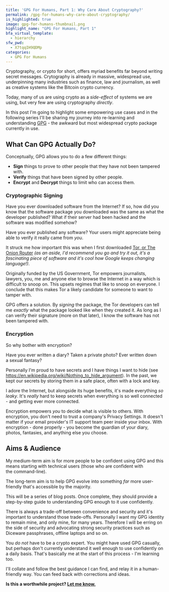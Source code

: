 ```yaml
---
title: 'GPG For Humans, Part 1: Why Care About Cryptography?'
permalink: /gpg-for-humans-why-care-about-cryptography/
is_highlighted: true
image: gpg-for-humans-thumbnail.png
highlight_name: "GPG For Humans, Part 1"
bfa_virtual_template:
  - hierarchy
sfw_pwd:
  - X7tqqIH9QDMp
categories:
  - GPG For Humans
---
```

Cryptography, or crypto for short, offers myriad benefits far beyond writing secret messages. Crytography is already in massive, widespread use, underpinning many industries such as finance, law and journalism, as well as creative systems like the Bitcoin crypto currency.

Today, many of us are using crypto as a *side-effect* of systems we are using, but very few are using cryptography *directly*.

In this post I'm going to highlight some empowering use cases and in the following series I'll be sharing my journey into re-learning and understanding <a href="https://www.gnupg.org/" target="_blank">GPG</a> - the awkward but most widespread crypto package currently in use.

## What Can GPG Actually Do?

Conceptually, GPG allows you to do a few different things:

  * **Sign** things to prove to other people that they have not been tampered with.
  * **Verify** things that have been signed by other people.
  * **Encrypt** and **Decrypt** things to limit who can access them.

### Cryptographic Signing

Have you ever downloaded software from the Internet? If so, how did you know that the software package you downloaded was the same as what the developer published? What if their server had been hacked and the software was modified somehow?

Have you ever published any software? Your users might appreciate being able to verify it really came from *you*.

It struck me how important this was when I first downloaded <a title="Tor Project" href="https://www.torproject.org/" target="_blank">Tor, or The Onion Router</a> *(as an aside, I'd recommend you go and try it out, it's a fascinating piece of software and it's cool how Google keeps changing language!)*.

Originally funded by the US Government, Tor empowers journalists, lawyers, you, me and anyone else to browse the Internet in a way which is difficult to snoop on. This upsets regimes that like to snoop on everyone. I conclude that this makes Tor a likely candidate for someone to want to tamper with.

GPG offers a solution. By *signing* the package, the Tor developers can tell me *exactly* what the package looked like when they created it. As long as I can verify their signature (more on that later), I know the software has not been tampered with.

### Encryption

So why bother with encryption?

Have you ever written a diary? Taken a private photo? Ever written down a sexual fantasy?

Personally I'm proud to have secrets and I have things I want to hide (see <a href="https://en.wikipedia.org/wiki/Nothing_to_hide_argument" target="_blank">https://en.wikipedia.org/wiki/Nothing_to_hide_argument</a>). In the past, we kept our secrets by storing them in a safe place, often with a lock and key.

I adore the Internet, but alongside its huge benefits, it's made everything *so leaky*. It's *really* hard to keep secrets when everything is so well connected - and getting ever more connected.

Encryption empowers *you* to decide what is visible to others. With encryption, you don't need to trust a company's Privacy Settings. It doesn't matter if your email provider's IT support team peer inside your inbox. With encryption - done properly - you become the guardian of your diary, photos, fantasies, and anything else you choose.

## Aims & Audience

My medium-term aim is for more people to be confident using GPG and this means starting with technical users (those who are confident with the command-line).

The long-term aim is to help GPG evolve into something *far* more user-friendly that's accessible by the majority.

This will be a series of blog posts. Once complete, they should provide a step-by-step guide to understanding GPG enough to it use confidently.

There is always a trade-off between convenience and security and it's important to understand those trade-offs. Personally I want my GPG identity to remain mine, and only mine, for many years. Therefore I will be erring on the side of security and advocating strong security practices such as Diceware passphrases, offline laptops and so on.

You *do not* have to be a crypto expert. You might have used GPG casually, but perhaps don't currently understand it well enough to use confidently on a daily basis. That's basically me at the start of this process - I'm learning too.

I'll collate and follow the best guidance I can find, and relay it in a human-friendly way. You can feed back with corrections and ideas.

**Is this a worthwhile project? [Let me know.][1]**

 [1]: https://paulfurley.com/contact/ "Contact"
